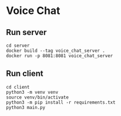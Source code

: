 # Voice Chat

## Run server

```
cd server
docker build --tag voice_chat_server .
docker run -p 8081:8081 voice_chat_server        
```

## Run client

```
cd client
python3 -m venv venv
source venv/bin/activate
python3 -m pip install -r requirements.txt
python3 main.py
```